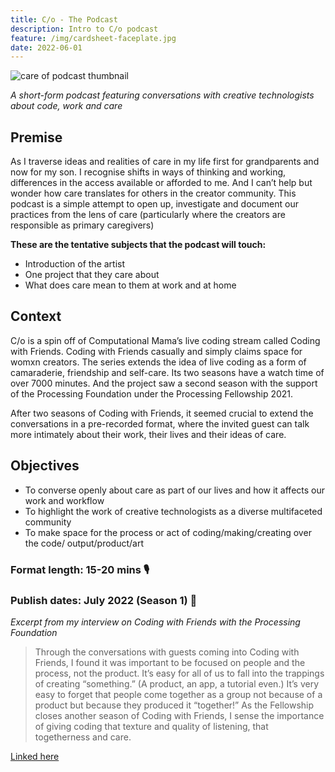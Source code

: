 ```yaml
---
title: C/o - The Podcast
description: Intro to C/o podcast
feature: /img/cardsheet-faceplate.jpg
date: 2022-06-01
---
```

![care of podcast thumbnail](/img/smallcareof.png)


*A short-form podcast featuring conversations with creative technologists about code, work and care*


## Premise

As I traverse ideas and realities of care in my life first for grandparents and now for my son. I recognise shifts in ways of thinking and working, differences in the access available or afforded to me. And I can’t help but wonder how care translates for others in the creator community. This podcast is a simple attempt to open up, investigate and document our practices from the lens of care (particularly where the creators are responsible as primary caregivers)

**These are the tentative subjects that the podcast will touch:**

- Introduction of the artist 
- One project that they care about
- What does care mean to them at work and at home


## Context

C/o is a spin off of Computational Mama’s live coding stream called Coding with Friends. Coding with Friends casually and simply claims space for womxn creators. The series extends the idea of live coding as a form of camaraderie, friendship and self-care. Its two seasons have a watch time of over 7000 minutes. And the project saw a second season with the support of the Processing Foundation under the Processing Fellowship 2021. 

After two seasons of Coding with Friends, it seemed crucial to extend the conversations in a pre-recorded format, where the invited guest can talk more intimately about their work, their lives and their ideas of care. 

## Objectives
- To converse openly about care as part of our lives and how it affects our work and workflow
- To highlight the work of creative technologists as a diverse multifaceted community
- To make space for the process or act of coding/making/creating over the code/ output/product/art



### Format length: 15-20 mins 🎙️ 

### Publish dates: July 2022 (Season 1) 🤞 


*Excerpt from my interview on Coding with Friends with the Processing Foundation*

> Through the conversations with guests coming into Coding with Friends, I found it was important to be focused on people and the process, not the product. It’s easy for all of us to fall into the trappings of creating “something.” (A product, an app, a tutorial even.) It’s very easy to forget that people come together as a group not because of a product but because they produced it “together!” As the Fellowship closes another season of Coding with Friends, I sense the importance of giving coding that texture and quality of listening, that togetherness and care.

[Linked here](/projects/processing-fellowship-interview)